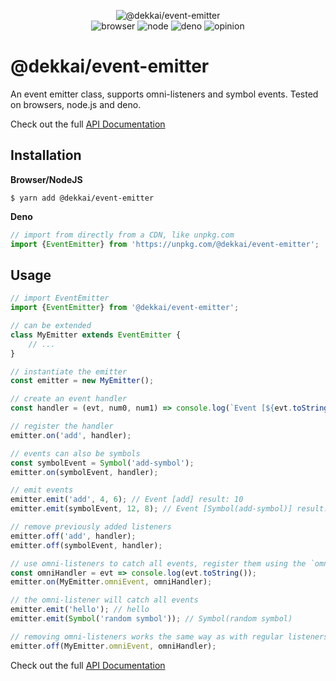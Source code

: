 <div align="center">

![@dekkai/event-emitter](https://raw.githubusercontent.com/dekkai-data/assets/master/svg/dekkai_event-emitter_banner_light.svg)  
![browser](https://github.com/dekkai-data/event-emitter/workflows/browser/badge.svg)
![node](https://github.com/dekkai-data/event-emitter/workflows/node/badge.svg)
![deno](https://github.com/dekkai-data/event-emitter/workflows/deno/badge.svg)
![opinion](https://img.shields.io/badge/badges_are-meaningless-blue)

</div>

# @dekkai/event-emitter 

An event emitter class, supports omni-listeners and symbol events. Tested on browsers, node.js and deno.

Check out the full [API Documentation](https://dekkai-data.github.io/event-emitter/)

## Installation

**Browser/NodeJS**
```shell script
$ yarn add @dekkai/event-emitter
```

**Deno**
```javascript
// import from directly from a CDN, like unpkg.com
import {EventEmitter} from 'https://unpkg.com/@dekkai/event-emitter';
```

## Usage

```javascript
// import EventEmitter
import {EventEmitter} from '@dekkai/event-emitter';

// can be extended
class MyEmitter extends EventEmitter {
    // ...
}

// instantiate the emitter
const emitter = new MyEmitter();

// create an event handler
const handler = (evt, num0, num1) => console.log(`Event [${evt.toString()}] result: ${num0 + num1}`);

// register the handler
emitter.on('add', handler);

// events can also be symbols
const symbolEvent = Symbol('add-symbol');
emitter.on(symbolEvent, handler);

// emit events
emitter.emit('add', 4, 6); // Event [add] result: 10
emitter.emit(symbolEvent, 12, 8); // Event [Symbol(add-symbol)] result: 20

// remove previously added listeners
emitter.off('add', handler);
emitter.off(symbolEvent, handler);

// use omni-listeners to catch all events, register them using the `omniEvent` static property
const omniHandler = evt => console.log(evt.toString());
emitter.on(MyEmitter.omniEvent, omniHandler);

// the omni-listener will catch all events
emitter.emit('hello'); // hello
emitter.emit(Symbol('random symbol')); // Symbol(random symbol)

// removing omni-listeners works the same way as with regular listeners, but using the `omniEvent`
emitter.off(MyEmitter.omniEvent, omniHandler);
```

Check out the full [API Documentation](https://dekkai-data.github.io/event-emitter/)
